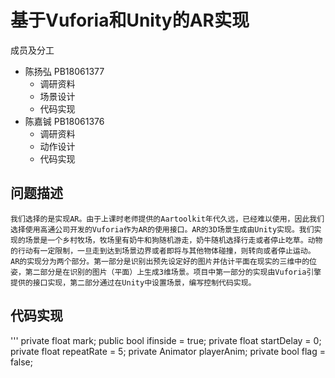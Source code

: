 # 基于Vuforia和Unity的AR实现
成员及分工
* 陈扬弘 PB18061377 
  * 调研资料
  * 场景设计
  * 代码实现
* 陈嘉铖 PB18061376
  * 调研资料
  * 动作设计
  * 代码实现
## 问题描述
    我们选择的是实现AR。由于上课时老师提供的Aartoolkit年代久远，已经难以使用，因此我们选择使用高通公司开发的Vuforia作为AR的使用接口。AR的3D场景生成由Unity实现。我们实现的场景是一个乡村牧场，牧场里有奶牛和狗随机游走，奶牛随机选择行走或者停止吃草。动物的行动有一定限制，一旦走到达到场景边界或者即将与其他物体碰撞，则转向或者停止运动。  
    AR的实现分为两个部分。第一部分是识别出预先设定好的图片并估计平面在现实的三维中的位姿，第二部分是在识别的图片（平面）上生成3维场景。项目中第一部分的实现由Vuforia引擎提供的接口实现，第二部分通过在Unity中设置场景，编写控制代码实现。

## 代码实现
'''
    private float mark;
    public bool ifinside = true;
    private float startDelay = 0;
    private float repeatRate = 5;
    private Animator playerAnim;
    private bool flag = false;
